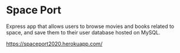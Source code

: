 # Space Port

Express app that allows users to browse movies and books related to space, and save them to their user database hosted on MySQL.

https://spaceport2020.herokuapp.com/
